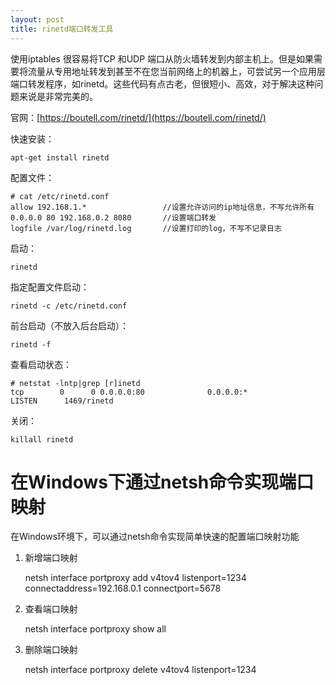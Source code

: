 ```yaml
---
layout: post
title: rinetd端口转发工具
---
```


使用iptables 很容易将TCP 和UDP 端口从防火墙转发到内部主机上。但是如果需要将流量从专用地址转发到甚至不在您当前网络上的机器上，可尝试另一个应用层端口转发程序，如rinetd。这些代码有点古老，但很短小、高效，对于解决这种问题来说是非常完美的。

官网：[https://boutell.com/rinetd/](https://boutell.com/rinetd/)

快速安装：

	apt-get install rinetd

配置文件：

	# cat /etc/rinetd.conf
	allow 192.168.1.*                 //设置允许访问的ip地址信息，不写允许所有
	0.0.0.0 80 192.168.0.2 8080       //设置端口转发
	logfile /var/log/rinetd.log       //设置打印的log，不写不记录日志

启动：

	rinetd

指定配置文件启动：

	rinetd -c /etc/rinetd.conf

前台启动（不放入后台启动）：

	rinetd -f

查看启动状态：

	# netstat -lntp|grep [r]inetd
	tcp        0      0 0.0.0.0:80              0.0.0.0:*               LISTEN      1469/rinetd

关闭：

	killall rinetd


# 在Windows下通过netsh命令实现端口映射

在Windows环境下，可以通过netsh命令实现简单快速的配置端口映射功能

1. 新增端口映射

	netsh interface portproxy add v4tov4 listenport=1234 connectaddress=192.168.0.1 connectport=5678

2. 查看端口映射

	netsh interface portproxy show all

3. 删除端口映射

	netsh interface portproxy delete v4tov4 listenport=1234

